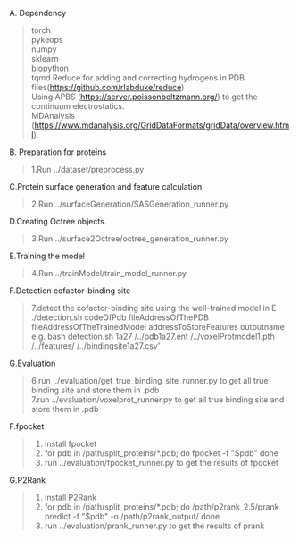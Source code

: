 A. Dependency
>torch<br>
>pykeops<br>
>numpy<br>
>sklearn<br>
>biopython<br>
>tqmd
>Reduce for adding and correcting hydrogens in PDB files(https://github.com/rlabduke/reduce)<br>
>Using APBS (https://server.poissonboltzmann.org/) to get the continuum electrostatics.<br>
>MDAnalysis (https://www.mdanalysis.org/GridDataFormats/gridData/overview.html).<br>

B. Preparation for proteins
>1.Run ../dataset/preprocess.py<br>


C.Protein surface generation and feature calculation.
>2.Run ../surfaceGeneration/SASGeneration_runner.py<br>

D.Creating Octree objects.
>3.Run ../surface2Octree/octree_generation_runner.py<br>


E.Training the model
>4.Run ../trainModel/train_model_runner.py<br>


F.Detection cofactor-binding site
>7.detect the cofactor-binding site using the well-trained model in E<br>
./detection.sh codeOfPdb fileAddressOfThePDB fileAddressOfTheTrainedModel addressToStoreFeatures outputname<br>
e.g. bash detection.sh 1a27 /../pdb1a27.ent /../voxelProtmodel1.pth /../features/ /../bindingsite1a27.csv'<br>

G.Evaluation
>6.run ../evaluation/get_true_binding_site_runner.py to get all true binding site and store them in .pdb<br>
>7.run ../evaluation/voxelprot_runner.py to get all true binding site and store them in .pdb<br>

F.fpocket
>1. install fpocket
>2. for pdb in /path/split_proteins/*.pdb; do
    fpocket -f "$pdb"
    done
>3. run ../evaluation/fpocket_runner.py to get the results of fpocket

G.P2Rank
>1. install P2Rank
>2. for pdb in /path/split_proteins/*.pdb; do
    /path/p2rank_2.5/prank predict -f "$pdb" -o /path/p2rank_output/
    done 
>3. run ../evaluation/prank_runner.py to get the results of prank

